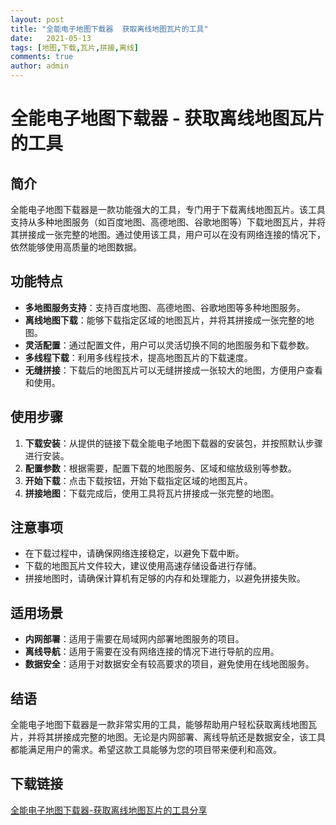 ```yaml
---
layout: post
title: "全能电子地图下载器  获取离线地图瓦片的工具"
date:   2021-05-13
tags: [地图,下载,瓦片,拼接,离线]
comments: true
author: admin
---
```

# 全能电子地图下载器 - 获取离线地图瓦片的工具

## 简介

全能电子地图下载器是一款功能强大的工具，专门用于下载离线地图瓦片。该工具支持从多种地图服务（如百度地图、高德地图、谷歌地图等）下载地图瓦片，并将其拼接成一张完整的地图。通过使用该工具，用户可以在没有网络连接的情况下，依然能够使用高质量的地图数据。

## 功能特点

- **多地图服务支持**：支持百度地图、高德地图、谷歌地图等多种地图服务。
- **离线地图下载**：能够下载指定区域的地图瓦片，并将其拼接成一张完整的地图。
- **灵活配置**：通过配置文件，用户可以灵活切换不同的地图服务和下载参数。
- **多线程下载**：利用多线程技术，提高地图瓦片的下载速度。
- **无缝拼接**：下载后的地图瓦片可以无缝拼接成一张较大的地图，方便用户查看和使用。

## 使用步骤

1. **下载安装**：从提供的链接下载全能电子地图下载器的安装包，并按照默认步骤进行安装。
2. **配置参数**：根据需要，配置下载的地图服务、区域和缩放级别等参数。
3. **开始下载**：点击下载按钮，开始下载指定区域的地图瓦片。
4. **拼接地图**：下载完成后，使用工具将瓦片拼接成一张完整的地图。

## 注意事项

- 在下载过程中，请确保网络连接稳定，以避免下载中断。
- 下载的地图瓦片文件较大，建议使用高速存储设备进行存储。
- 拼接地图时，请确保计算机有足够的内存和处理能力，以避免拼接失败。

## 适用场景

- **内网部署**：适用于需要在局域网内部署地图服务的项目。
- **离线导航**：适用于需要在没有网络连接的情况下进行导航的应用。
- **数据安全**：适用于对数据安全有较高要求的项目，避免使用在线地图服务。

## 结语

全能电子地图下载器是一款非常实用的工具，能够帮助用户轻松获取离线地图瓦片，并将其拼接成完整的地图。无论是内网部署、离线导航还是数据安全，该工具都能满足用户的需求。希望这款工具能够为您的项目带来便利和高效。

## 下载链接

[全能电子地图下载器-获取离线地图瓦片的工具分享](https://pan.quark.cn/s/7336499a4e1f)